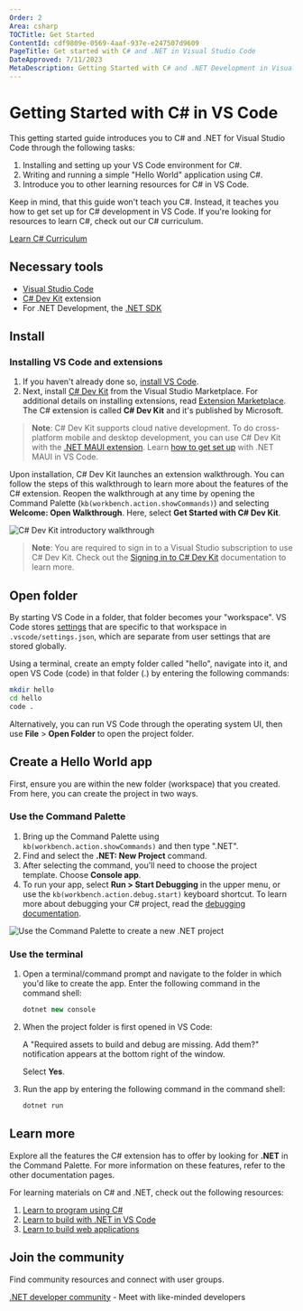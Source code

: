 ```yaml
---
Order: 2
Area: csharp
TOCTitle: Get Started
ContentId: cdf9809e-0569-4aaf-937e-e247507d9609
PageTitle: Get started with C# and .NET in Visual Studio Code
DateApproved: 7/11/2023
MetaDescription: Getting Started with C# and .NET Development in Visual Studio Code
---
```


# Getting Started with C# in VS Code

This getting started guide introduces you to C# and .NET for Visual Studio Code through the following tasks:

1. Installing and setting up your VS Code environment for C#.
1. Writing and running a simple "Hello World" application using C#.
1. Introduce you to other learning resources for C# in VS Code.

Keep in mind, that this guide won't teach you C#. Instead, it teaches you how to get set up for C# development in VS Code. If you're looking for resources to learn C#, check out our C# curriculum.

<a class="install-extension-btn" href="https://aka.ms/selfguidedcsharp">Learn C# Curriculum</a>

## Necessary tools

- [Visual Studio Code](https://code.visualstudio.com)
- [C# Dev Kit](https://marketplace.visualstudio.com/items?itemName=ms-dotnettools.csdevkit) extension
- For .NET Development, the [.NET SDK](https://dotnet.microsoft.com/download)

## Install

### Installing VS Code and extensions

1. If you haven't already done so, [install VS Code](https://code.visualstudio.com).
1. Next, install [C# Dev Kit](https://marketplace.visualstudio.com/items?itemName=ms-dotnettools.csdevkit) from the Visual Studio Marketplace. For additional details on installing extensions, read [Extension Marketplace](/docs/editor/extension-marketplace.md). The C# extension is called **C# Dev Kit** and it's published by Microsoft.

>**Note**: C# Dev Kit supports cloud native development. To do cross-platform mobile and desktop development, you can use C# Dev Kit with the [.NET MAUI extension](https://aka.ms/mauidevkit-marketplace). Learn [how to get set up](https://aka.ms/mauidevkit-docs) with .NET MAUI in VS Code.

Upon installation, C# Dev Kit launches an extension walkthrough. You can follow the steps of this walkthrough to learn more about the features of the C# extension. Reopen the walkthrough at any time by opening the Command Palette (`kb(workbench.action.showCommands)`) and selecting **Welcome: Open Walkthrough**. Here, select **Get Started with C# Dev Kit**.

![C# Dev Kit introductory walkthrough](images/get-started/open-walkthrough.gif)

>**Note**: You are required to sign in to a Visual Studio subscription to use C# Dev Kit. Check out the [Signing in to C# Dev Kit](/docs/csharp/signing-in.md) documentation to learn more.

## Open folder

By starting VS Code in a folder, that folder becomes your "workspace". VS Code stores [settings](/docs/getstarted/settings.md) that are specific to that workspace in `.vscode/settings.json`, which are separate from user settings that are stored globally.

Using a terminal, create an empty folder called "hello", navigate into it, and open VS Code (code) in that folder (.) by entering the following commands:

```bash
mkdir hello
cd hello
code .
```

Alternatively, you can run VS Code through the operating system UI, then use **File** > **Open Folder** to open the project folder.

## Create a Hello World app

First, ensure you are within the new folder (workspace) that you created. From here, you can create the project in two ways.

### Use the Command Palette

1. Bring up the Command Palette using `kb(workbench.action.showCommands)` and then type ".NET".
1. Find and select the **.NET: New Project** command.
1. After selecting the command, you'll need to choose the project template. Choose **Console app**.
1. To run your app, select **Run > Start Debugging** in the upper menu, or use the `kb(workbench.action.debug.start)` keyboard shortcut. To learn more about debugging your C# project, read the [debugging documentation](/docs/csharp/debugging.md).

![Use the Command Palette to create a new .NET project](images/get-started/open-new-project.gif)

### Use the terminal

1. Open a terminal/command prompt and navigate to the folder in which you'd like to create the app. Enter the following command in the command shell:

    ```csharp
    dotnet new console
    ```

1. When the project folder is first opened in VS Code:

    A "Required assets to build and debug are missing. Add them?" notification appears at the bottom right of the window.

    Select **Yes**.

1. Run the app by entering the following command in the command shell:

    ```csharp
    dotnet run
    ```

## Learn more

Explore all the features the C# extension has to offer by looking for **.NET** in the Command Palette. For more information on these features, refer to the other documentation pages.

For learning materials on C# and .NET, check out the following resources:

1. [Learn to program using C#](https://aka.ms/selfguidedcsharp)
1. [Learn to build with .NET in VS Code](https://learn.microsoft.com/training/paths/build-dotnet-applications-csharp/)
1. [Learn to build web applications](https://learn.microsoft.com/training/paths/build-web-apps-with-blazor/)

## Join the community

Find community resources and connect with user groups.

[.NET developer community](https://dotnet.microsoft.com/platform/community) - Meet with like-minded developers
